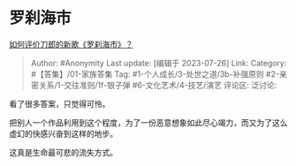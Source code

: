 # 罗刹海市
[如何评价刀郎的新歌《罗刹海市》？](https://www.zhihu.com/question/613552813/answer/3135386855)

> Author: #Anonymity
> Last update: [编辑于 2023-07-26]
> Link:
> Category: #【答集】/01-家族答集
> Tag: #1-个人成长/3-处世之道/3b-补强原则 #2-亲密关系/1-交往准则/1f-银子弹 #6-文化艺术/4-技艺/演艺
> 评论区:
> 泛讨论:

看了很多答案，只觉得可怜。

把别人一个作品利用到这个程度，为了一份恶意想象如此尽心竭力，而又为了这么虚幻的快感兴奋到这样的地步。

这真是生命最可悲的流失方式。
